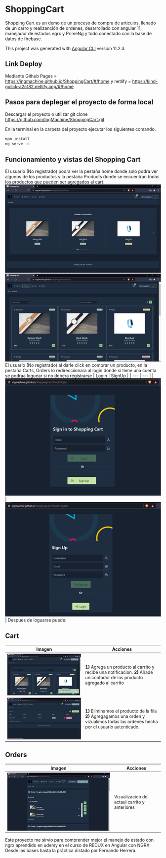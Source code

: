# ShoppingCart

Shopping Cart es un demo de un proceso de compra de articulos, llenado de un carro y realizanción  de ordenes, desarrollado con angular 11, manejador de estados ngrx y PrimeNg 
y todo conectado con la base de datos de firebase. 

This project was generated with [Angular CLI](https://github.com/angular/angular-cli) version 11.2.3.

## Link Deploy
Mediante Github Pages = https://ingmachine.github.io/ShoppingCart/#/home y netlify = https://kind-golick-a2c182.netlify.app/#/home

## Pasos para deplegar el proyecto de forma local

Descargar el proyecto o utilizar git clone https://github.com/IngMachine/ShoppingCart.git

En la terminal en la carpeta del proyecto ejecutar los siguientes comando.

```bash
npm install
ng serve -o
```
## Funcionamiento y vistas del Shopping Cart
El usuario (No registrado) podra ver la pestaña home donde solo podra ver algunos de los productos y la pestaña Products donde se encuentran
todos los productos que pueden ser agregados al cart.
![home](image-readme/home.png)
![](image-readme/products.png)
El usuario (No registrado) al darle click en comprar un producto, en la pestaña Carts, Orders lo redirecciionara al login donde si tiene una cuenta se podraa loguear si no 
debera registrarse
| Login | SignUp |
| --- | --- |
| ![](image-readme/login.png) | ![](image-readme/signUp.png) |
Despues de loguarse puede:
## Cart
| Imagen | Acciones |
| --- | --- |
| ![](image-readme/guardarCarrito.png) |  **1)** Agrega un producto al carrito y recibe una notificacion.  **2)** Añade un contador de los producto agregado al carrito|
| ![](image-readme/Cart.png) |  **1)** Eliminamos el  producto de la fila **2)** Agregagamos una orden y vizualimos todas las ordenes hecha por el usuario autenticado.|

## Orders

| Imagen | Acciones |
| --- | --- |
| ![](image-readme/orders.png) |  Vizualizacion del actaul carrito y anteriores |


Este proyecto me sirvio para comprender mejor el manejo de estado con ngrx aprendido en udemy en el curso de REDUX en Angular con NGRX: Desde las bases hasta la práctica 
distado por Fernando Herrera.
